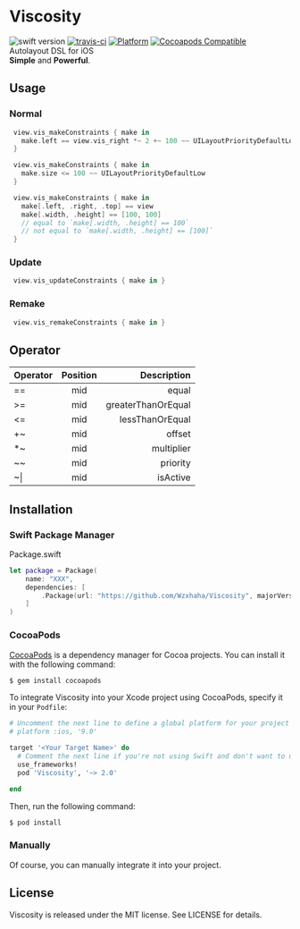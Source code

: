 # Viscosity
![swift version](https://img.shields.io/badge/Language-Swift3-blue.svg)
[![travis-ci](https://travis-ci.org/Wzxhaha/Viscosity.svg?branch=master)](https://travis-ci.org/Wzxhaha/Viscosity)
[![Platform](https://img.shields.io/cocoapods/p/Viscosity.svg?style=flat)](https://github.com/Wzxhaha/Viscosity)
[![Cocoapods Compatible](https://img.shields.io/cocoapods/v/Viscosity.svg)](https://cocoapods.org/pods/Viscosity)
<br/>
Autolayout DSL for iOS <br/>
**Simple** and **Powerful**.

## Usage

### Normal

```swift
 view.vis_makeConstraints { make in
   make.left == view.vis_right *~ 2 +~ 100 ~~ UILayoutPriorityDefaultLow ~| true
 }
```

```swift
 view.vis_makeConstraints { make in
   make.size <= 100 ~~ UILayoutPriorityDefaultLow
 }
```

```swift
 view.vis_makeConstraints { make in
   make[.left, .right, .top] == view
   make[.width, .height] == [100, 100] 
   // equal to `make[.width, .height] == 100`
   // not equal to `make[.width, .height] == [100]`
 }
```


### Update

```swift
 view.vis_updateConstraints { make in }
```

### Remake
```swift
 view.vis_remakeConstraints { make in }
```

## Operator

| Operator | Position | Description |
| ---------|:--------:| -----------:|
| == | mid | equal |
| >= | mid | greaterThanOrEqual |
| <= | mid | lessThanOrEqual |
| +~ | mid | offset |
| *~ | mid | multiplier |
| ~~ | mid | priority |
| ~\| | mid | isActive |


## Installation

### Swift Package Manager

Package.swift
```swift
let package = Package(
    name: "XXX",
    dependencies: [
        .Package(url: "https://github.com/Wzxhaha/Viscosity", majorVersion: 2)
    ]
)
```

### CocoaPods

[CocoaPods](http://cocoapods.org) is a dependency manager for Cocoa projects. You can install it with the following command:

```bash
$ gem install cocoapods
```

To integrate Viscosity into your Xcode project using CocoaPods, specify it in your `Podfile`:

```ruby
# Uncomment the next line to define a global platform for your project
# platform :ios, '9.0'

target '<Your Target Name>' do
  # Comment the next line if you're not using Swift and don't want to use dynamic frameworks
  use_frameworks!
  pod 'Viscosity', '~> 2.0'

end
```

Then, run the following command:

```bash
$ pod install
```

### Manually

Of course, you can manually integrate it into your project.

## License
Viscosity is released under the MIT license. See LICENSE for details.
